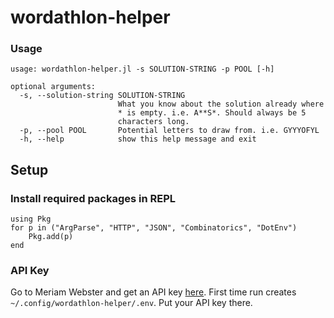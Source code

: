 # wordathlon-helper

### Usage
```
usage: wordathlon-helper.jl -s SOLUTION-STRING -p POOL [-h]

optional arguments:
  -s, --solution-string SOLUTION-STRING
                        What you know about the solution already where
                        * is empty. i.e. A**S*. Should always be 5
                        characters long.
  -p, --pool POOL       Potential letters to draw from. i.e. GYYYOFYL
  -h, --help            show this help message and exit
```

## Setup

### Install required packages in REPL

```
using Pkg
for p in ("ArgParse", "HTTP", "JSON", "Combinatorics", "DotEnv")
    Pkg.add(p)
end
```

### API Key
Go to Meriam Webster and get an API key [here](https://dictionaryapi.com/register/index). First time run creates `~/.config/wordathlon-helper/.env`. Put your API key there.
